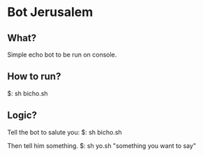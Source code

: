 Bot Jerusalem
===============

What?
---------
Simple echo bot to be run on console.

How to run?
------------
$: sh bicho.sh

Logic?
------------
Tell the bot to salute you:
$: sh bicho.sh

Then tell him something.
$: sh yo.sh "something you want to say" 
